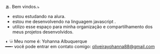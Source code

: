 ぁ. Bem vindos.৯       

* estou estudando na alura.
* estou me desenvolvendo na linguagem javascript .
* utilizo esse espaço para minha organização e compartilhamento dos meus projetos desenvolvidos.

◖ ♡̶ Meu nome é: Yohanna Albuquerque   
  ━━┅  você pode entrar em contato comigo: oliveirayohanna88@gmail.com
  
